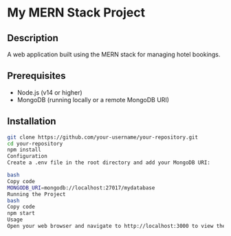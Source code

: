 # My MERN Stack Project

## Description
A web application built using the MERN stack for managing hotel bookings.

## Prerequisites
- Node.js (v14 or higher)
- MongoDB (running locally or a remote MongoDB URI)

## Installation
```bash
git clone https://github.com/your-username/your-repository.git
cd your-repository
npm install
Configuration
Create a .env file in the root directory and add your MongoDB URI:

bash
Copy code
MONGODB_URI=mongodb://localhost:27017/mydatabase
Running the Project
bash
Copy code
npm start
Usage
Open your web browser and navigate to http://localhost:3000 to view the application.

